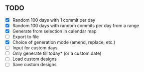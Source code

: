 ## TODO
 - [x] Random 100 days with 1 commit per day
 - [x] Random 100 days with random commits per day from a range
 - [x] Generate from selection in calendar map
 - [ ] Export to file
 - [x] Choice of generation mode (amend, replace, etc.)
 - [ ] Input for custom days
 - [ ] Only generate till today* (or a custom date)
 - [ ] Load custom designs
 - [ ] Save custom designs